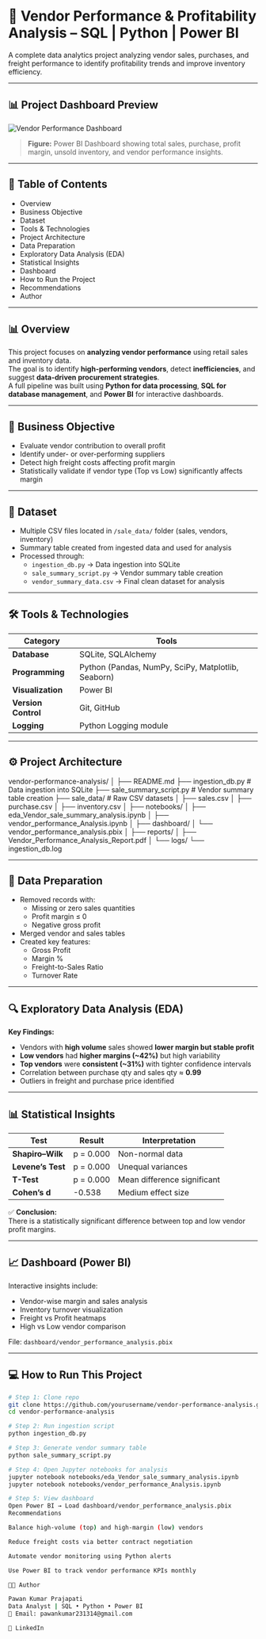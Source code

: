 # 🧾 Vendor Performance & Profitability Analysis – SQL | Python | Power BI

A complete data analytics project analyzing vendor sales, purchases, and freight performance to identify profitability trends and improve inventory efficiency.

---

## 📊 Project Dashboard Preview

![Vendor Performance Dashboard](Dashboard_1.png)

> **Figure:** Power BI Dashboard showing total sales, purchase, profit margin, unsold inventory, and vendor performance insights.

---

## 📌 Table of Contents
- Overview  
- Business Objective  
- Dataset  
- Tools & Technologies  
- Project Architecture  
- Data Preparation  
- Exploratory Data Analysis (EDA)  
- Statistical Insights  
- Dashboard  
- How to Run the Project  
- Recommendations  
- Author  

---

## 📊 Overview
This project focuses on **analyzing vendor performance** using retail sales and inventory data.  
The goal is to identify **high-performing vendors**, detect **inefficiencies**, and suggest **data-driven procurement strategies**.  
A full pipeline was built using **Python for data processing**, **SQL for database management**, and **Power BI** for interactive dashboards.

---

## 🎯 Business Objective
- Evaluate vendor contribution to overall profit  
- Identify under- or over-performing suppliers  
- Detect high freight costs affecting profit margin  
- Statistically validate if vendor type (Top vs Low) significantly affects margin  

---

## 🧩 Dataset
- Multiple CSV files located in `/sale_data/` folder (sales, vendors, inventory)  
- Summary table created from ingested data and used for analysis  
- Processed through:
  - `ingestion_db.py` → Data ingestion into SQLite  
  - `sale_summary_script.py` → Vendor summary table creation  
  - `vendor_summary_data.csv` → Final clean dataset for analysis  

---

## 🛠️ Tools & Technologies
| Category | Tools |
|-----------|--------|
| **Database** | SQLite, SQLAlchemy |
| **Programming** | Python (Pandas, NumPy, SciPy, Matplotlib, Seaborn) |
| **Visualization** | Power BI |
| **Version Control** | Git, GitHub |
| **Logging** | Python Logging module |

---

## ⚙️ Project Architecture

vendor-performance-analysis/
│
├── README.md
├── ingestion_db.py # Data ingestion into SQLite
├── sale_summary_script.py # Vendor summary table creation
├── sale_data/ # Raw CSV datasets
│ ├── sales.csv
│ ├── purchase.csv
│ ├── inventory.csv
│
├── notebooks/
│ ├── eda_Vendor_sale_summary_analysis.ipynb
│ ├── vendor_performance_Analysis.ipynb
│
├── dashboard/
│ └── vendor_performance_analysis.pbix
│
├── reports/
│ ├── Vendor_Performance_Analysis_Report.pdf
│
└── logs/
└── ingestion_db.log

---

## 🧹 Data Preparation
- Removed records with:
  - Missing or zero sales quantities  
  - Profit margin ≤ 0  
  - Negative gross profit  
- Merged vendor and sales tables  
- Created key features:
  - Gross Profit  
  - Margin %  
  - Freight-to-Sales Ratio  
  - Turnover Rate  

---

## 🔍 Exploratory Data Analysis (EDA)
**Key Findings:**
- Vendors with **high volume** sales showed **lower margin but stable profit**  
- **Low vendors** had **higher margins (~42%)** but high variability  
- **Top vendors** were **consistent (~31%)** with tighter confidence intervals  
- Correlation between purchase qty and sales qty ≈ **0.99**  
- Outliers in freight and purchase price identified  

---

## 📊 Statistical Insights
| Test | Result | Interpretation |
|------|----------|----------------|
| **Shapiro–Wilk** | p = 0.000 | Non-normal data |
| **Levene’s Test** | p = 0.000 | Unequal variances |
| **T-Test** | p = 0.000 | Mean difference significant |
| **Cohen’s d** | -0.538 | Medium effect size |

✅ **Conclusion:**  
There is a statistically significant difference between top and low vendor profit margins.

---

## 📈 Dashboard (Power BI)
Interactive insights include:
- Vendor-wise margin and sales analysis  
- Inventory turnover visualization  
- Freight vs Profit heatmaps  
- High vs Low vendor comparison  

File: `dashboard/vendor_performance_analysis.pbix`

---

## 💻 How to Run This Project
```bash
# Step 1: Clone repo
git clone https://github.com/yourusername/vendor-performance-analysis.git
cd vendor-performance-analysis

# Step 2: Run ingestion script
python ingestion_db.py

# Step 3: Generate vendor summary table
python sale_summary_script.py

# Step 4: Open Jupyter notebooks for analysis
jupyter notebook notebooks/eda_Vendor_sale_summary_analysis.ipynb
jupyter notebook notebooks/vendor_performance_Analysis.ipynb

# Step 5: View dashboard
Open Power BI → Load dashboard/vendor_performance_analysis.pbix
Recommendations

Balance high-volume (top) and high-margin (low) vendors

Reduce freight costs via better contract negotiation

Automate vendor monitoring using Python alerts

Use Power BI to track vendor performance KPIs monthly

👨‍💻 Author

Pawan Kumar Prajapati
Data Analyst | SQL • Python • Power BI
📧 Email: pawankumar231314@gmail.com

🔗 LinkedIn